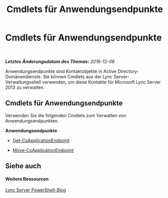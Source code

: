 ﻿---
title: Cmdlets für Anwendungsendpunkte
TOCTitle: Cmdlets für Anwendungsendpunkte
ms:assetid: 940e7d52-1fd0-4f7e-a116-ac5501477fb0
ms:mtpsurl: https://technet.microsoft.com/de-de/library/Gg415665(v=OCS.15)
ms:contentKeyID: 49294782
ms.date: 12/10/2016
mtps_version: v=OCS.15
ms.translationtype: HT
---

# Cmdlets für Anwendungsendpunkte

 

_**Letztes Änderungsdatum des Themas:** 2016-12-08_

Anwendungsendpunkte sind Kontaktobjekte in Active Directory-Domänendienste. Sie können Cmdlets aus der Lync Server-Verwaltungsshell verwenden, um diese Kontakte für Microsoft Lync Server 2013 zu verwalten.

## Cmdlets für Anwendungsendpunkte

Verwenden Sie die folgenden Cmdlets zum Verwalten von Anwendungsendpunkten.

**Anwendungsendpunkte**

  - [Get-CsApplicationEndpoint](get-csapplicationendpoint.md)

  - [Move-CsApplicationEndpoint](move-csapplicationendpoint.md)

## Siehe auch

#### Weitere Ressourcen

[Lync Server PowerShell-Blog](http://go.microsoft.com/fwlink/?linkid=203150%26clcid=0x407)

